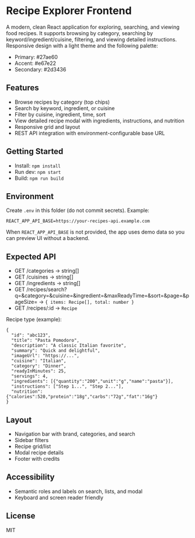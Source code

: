 # Recipe Explorer Frontend

A modern, clean React application for exploring, searching, and viewing food recipes. It supports browsing by category, searching by keyword/ingredient/cuisine, filtering, and viewing detailed instructions. Responsive design with a light theme and the following palette:
- Primary: #27ae60
- Accent:  #e67e22
- Secondary: #2d3436

## Features
- Browse recipes by category (top chips)
- Search by keyword, ingredient, or cuisine
- Filter by cuisine, ingredient, time, sort
- View detailed recipe modal with ingredients, instructions, and nutrition
- Responsive grid and layout
- REST API integration with environment-configurable base URL

## Getting Started
- Install: `npm install`
- Run dev: `npm start`
- Build: `npm run build`

## Environment
Create `.env` in this folder (do not commit secrets). Example:

```
REACT_APP_API_BASE=https://your-recipes-api.example.com
```

When `REACT_APP_API_BASE` is not provided, the app uses demo data so you can preview UI without a backend.

## Expected API
- GET /categories -> string[]
- GET /cuisines -> string[]
- GET /ingredients -> string[]
- GET /recipes/search?q=&category=&cuisine=&ingredient=&maxReadyTime=&sort=&page=&pageSize= -> `{ items: Recipe[], total: number }`
- GET /recipes/:id -> `Recipe`

Recipe type (example):
```
{
  "id": "abc123",
  "title": "Pasta Pomodoro",
  "description": "A classic Italian favorite",
  "summary": "Quick and delightful",
  "imageUrl": "https://...",
  "cuisine": "Italian",
  "category": "Dinner",
  "readyInMinutes": 25,
  "servings": 4,
  "ingredients": [{"quantity":"200","unit":"g","name":"pasta"}],
  "instructions": ["Step 1...", "Step 2..."],
  "nutrition": {"calories":520,"protein":"18g","carbs":"72g","fat":"16g"}
}
```

## Layout
- Navigation bar with brand, categories, and search
- Sidebar filters
- Recipe grid/list
- Modal recipe details
- Footer with credits

## Accessibility
- Semantic roles and labels on search, lists, and modal
- Keyboard and screen reader friendly

## License
MIT
